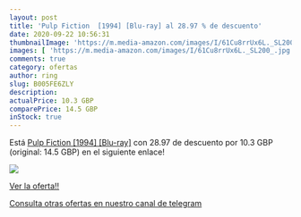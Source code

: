 ```yaml
---
layout: post
title: 'Pulp Fiction  [1994] [Blu-ray] al 28.97 % de descuento'
date: 2020-09-22 10:56:31
thumbnailImage: 'https://m.media-amazon.com/images/I/61Cu8rrUx6L._SL200_.jpg'
images: [ 'https://m.media-amazon.com/images/I/61Cu8rrUx6L._SL200_.jpg' ]
comments: true
category: ofertas
author: ring
slug: B005FE6ZLY
description:
actualPrice: 10.3 GBP
comparePrice: 14.5 GBP
inStock: true
---
```


Está [Pulp Fiction  [1994] [Blu-ray]](https://www.amazon.com/dp/B005FE6ZLY/?tag=redken08-20) con 28.97 de descuento por 10.3 GBP (original: 14.5 GBP) en el siguiente enlace!

[![](https://m.media-amazon.com/images/I/61Cu8rrUx6L._SL200_.jpg)](https://www.amazon.com/dp/B005FE6ZLY/?tag=redken08-20)

[Ver la oferta!!](https://www.amazon.com/dp/B005FE6ZLY/?tag=redken08-20)

[Consulta otras ofertas en nuestro canal de telegram](https://t.me/s/ofertas25)
